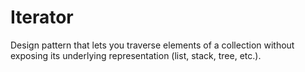 # Iterator
Design pattern that lets you traverse elements of a collection without
exposing its underlying representation (list, stack, tree, etc.).